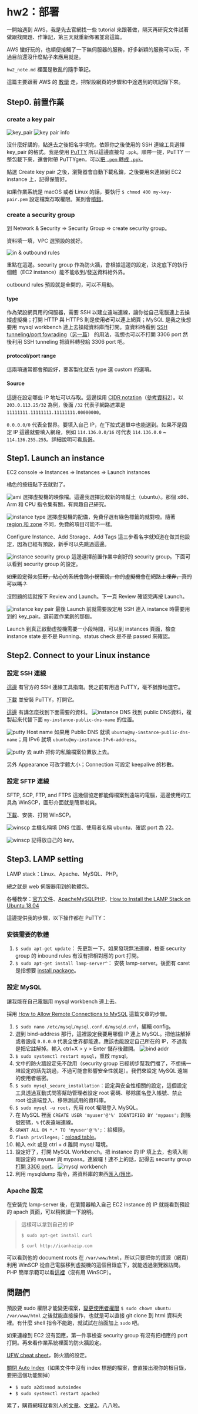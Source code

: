 # hw2：部署

一開始遇到 AWS，我是先去官網找一些 tutorial 來跟著做，隔天再研究文件試著做跟找問題、作筆記，第三天就重新佈署並寫這篇。

AWS 蠻好玩的，也順便接觸了一下無伺服器的服務，好多新穎的服務可以玩，不過目前還沒什麼點子來應用就是。

`hw2_note.md` 裡面是散亂的隨手筆記。

這篇主要跟著 AWS 的 [教學](https://docs.aws.amazon.com/AWSEC2/latest/UserGuide/EC2_GetStarted.html#ec2-launch-instance) 走，把架設網頁的步驟和中途遇到的坑記錄下來。

## Step0. 前置作業

### create a key pair

![key_pair](./images/key_pair.png)
![key pair info](./images/key_pair_info.png)

沒什麼好講的，點進去之後把名字填完。依照你之後使用的 SSH 連線工具選擇 key_pair 的格式。我是使用 [PuTTY](https://www.chiark.greenend.org.uk/~sgtatham/putty/latest.html) 所以這邊直接勾 `.ppk`。順帶一提，PuTTY 一整包載下來，還會附帶 PuTTYgen，可以[把 `.pem` 轉成 `.ppk`](https://stackoverflow.com/questions/3190667/convert-pem-to-ppk-file-format)。

點選 Create key pair 之後，瀏覽器會自動下載私鑰，之後要用來連線到 EC2 instance 上，記得保管好。

如果作業系統是 macOS 或者 Linux 的話，要執行 `$ chmod 400 my-key-pair.pem` 設定檔案存取權限。某則會[噴錯](https://docs.aws.amazon.com/zh_tw/AWSEC2/latest/UserGuide/TroubleshootingInstancesConnecting.html#troubleshoot-unprotected-key)。

### create a security group

到 Network & Security => Security Group => create security group。

資料填一填，VPC 選預設的就好。

![in & outbound rules](./images/inbound_outbound_rules.png)

重點在這邊。security group 作為防火牆，會根據這邊的設定，決定底下的執行個體（EC2 instance）能不能收到/發送資料給外界。

outbound rules 預設就是全開的，可以不用動。

#### type

作為架設網頁用的伺服器，需要 SSH 以建立遠端連線，讓你從自己電腦連上去操縱虛擬機；打開 HTTP 與 HTTPS 則是使用者可以連上網頁；MySQL 是我之後想要用 mysql workbench 連上去操縱資料庫而打開。查資料時看到 [SSH tunneling/port fowrading](https://johnliu55.tw/ssh-tunnel.html)（[另一篇](http://linuxperf.com/?p=30)） 的用法，我想也可以不打開 3306 port 然後利用 SSH tunneling 把資料轉發給 3306 port 吧。

#### protocol/port range

這兩項通常都會預設好，要客製化就去 type 選 custom 的選項。

#### Source

這邊在設定哪些 IP 地址可以存取。這邊採用 [CIDR notation](https://zh.wikipedia.org/wiki/%E6%97%A0%E7%B1%BB%E5%88%AB%E5%9F%9F%E9%97%B4%E8%B7%AF%E7%94%B1)（[參考資料2](https://www.ripe.net/about-us/press-centre/understanding-ip-addressing)）。以 `203.0.113.25/32` 為例，後面 `/32` 代表子網路遮罩是 `11111111.11111111.11111111.00000000`。

`0.0.0.0/0` 代表全世界。要填入自己 IP，在下拉式選單中也能選到。如果不是固定 IP 這邊就要填入網段，例如 `114.136.0.0/16` 可代表 `114.136.0.0` ~ `114.136.255.255`。詳細說明可看[鳥哥](http://linux.vbird.org/linux_server/0110network_basic.php#tcpip_network_netmask)。

## Step1. Launch an instance

EC2 console => Instances => Instances => Launch instances 

橘色的按鈕點下去就對了。

![ami](./images/AMI.png)
選擇虛擬機的映像檔。這邊我選擇比較新的嗚幫土（ubuntu）。那個 x86、Arm 和 CPU 指令集有關，有興趣自己研究。

![instance type](./images/instance_type.png)
選擇虛擬機的配備，免費仔選有綠色標籤的就對啦。隨著 [region 和 zone](https://docs.aws.amazon.com/zh_tw/AWSEC2/latest/UserGuide/using-regions-availability-zones.html) 不同，免費的項目可能不一樣。

Configure Instance、Add Storage、Add Tags 這三步看名字就知道在做其他設定，因為已經有預設，新手可以先跳過這邊。

![instance security group](./images/instance_SG.png)
這邊選擇前置作業中創好的 security group。下面可以看到 security group 的設定。

~~如果設定得太狂野，貼心的系統會跳小視窗說，你的虛擬機會在網路上裸奔，真的可以嗎？~~

沒問題的話就按下 Review and Launch。下一頁 Review 確認完再按 Launch。

![instance key pair](./images/instance_key_pair.png)
最後 Launch 前就需要設定用 SSH 連入 instance 時需要用到的 key_pair。選前置作業創的那個。

Launch 到真正啟動虛擬機需要一小段時間，可以到 instances 頁面，檢查 instance state 是不是 Running、status check 是不是 passed 來確認。

## Step2. Connect to your Linux instance

### 設定 SSH 連線

[這邊](https://docs.aws.amazon.com/AWSEC2/latest/UserGuide/AccessingInstances.html) 有官方的 SSH 連線工具指南。我之前有用過 PuTTY，毫不猶豫地選它。

[下載](https://www.chiark.greenend.org.uk/~sgtatham/putty/) 並安裝 PuTTY，打開它。

[這邊](https://docs.aws.amazon.com/AWSEC2/latest/UserGuide/connection-prereqs.html#connection-prereqs-get-info-about-instance) 有講怎麼找到下面需要的資料。
![instance DNS](images/instance_DNS.png)
找到 public DNS資料，複製起來代替下面 `my-instance-public-dns-name` 的位置。

![putty](./images/putty_session.png)
Host name 如果用 Public DNS 就填 `ubuntu@my-instance-public-dns-name`；用 IPv6 就填 `ubuntu@my-instance-IPv6-address`。

![putty](./images/putty_auth.png)
去 auth 把你的私鑰檔案位置放上去。

另外 Appearance 可改字體大小；Connection 可設定 keepalive 的秒數。

### 設定 SFTP 連線

SFTP, SCP, FTP, and FTPS 這幾個協定都能傳檔案到遠端的電腦，這邊使用的工具為 WinSCP，圖形介面就是簡單啦爽。

[下載](https://winscp.net/eng/download.php)、安裝、打開 WinSCP。

![winscp](./images/winscp.png)
主機名稱填 DNS 位置、使用者名稱 ubuntu、確認 port 為 22。

![winscp](./images/winscp_key.png)
記得放自己的 key。

## Step3. LAMP setting

LAMP stack：Linux、Apache、MySQL、PHP。

總之就是 web 伺服器用到的軟體包。

各種教學：[官方文件](https://docs.aws.amazon.com/AWSEC2/latest/UserGuide/ec2-lamp-amazon-linux-2.html)、[ApacheMySQLPHP](https://help.ubuntu.com/community/ApacheMySQLPHP)、[How to Install the LAMP Stack on Ubuntu 18.04](https://phoenixnap.com/kb/how-to-install-lamp-stack-on-ubuntu)

這邊提供我的步驟，以下操作都在 PuTTY：

### 安裝需要的軟體

1. `$ sudo apt-get update`： 先更新一下。如果發現無法連線，檢查 security group 的 inbound rules 有沒有把相對應的 port 打開。
2. `$ sudo apt-get install lamp-server^`： 安裝 lamp-server。後面有 caret 是指想要 [install package](https://askubuntu.com/questions/211912/whats-the-caret-mean-in-apt-get)。

### 設定 MySQL

讓我能在自己電腦用 mysql workbench 連上去。

採用 [How to Allow Remote Connections to MySQL](https://phoenixnap.com/kb/mysql-remote-connection) 這篇文章的步驟。

1. `$ sudo nano /etc/mysql/mysql.conf.d/mysqld.cnf`，編輯 config。
2. 選到 bind-address 那行，這裡設定我要用哪個 IP 連上 MySQL。把他註解掉或者設成 `0.0.0.0` 代表全世界都能連。應該也能設定自己所在的 IP，不過我是把它註解掉。輸入 ctrl+X > y > Enter 儲存後離開。
   ![bind addr](./images/mysql_bind_addr.png)
3. `$ sudo systemctl restart mysql`，重啟 mysql。
4. 文中的防火牆設定先不啟用（security group 已經初步幫我們擋了，不想搞一堆設定的話先跳過，不過可能會影響安全性就是）。我們來設定 MySQL 遠端的使用者帳密。
5. `$ sudo mysql_secure_installation`：設定與安全性相關的設定，這個設定工具透過互動式問答幫助管理者設定 root 密碼、移除匿名登入帳號、禁止 root 從遠端登入、移除測試用的資料庫。
6. `$ sudo mysql -u root`，先用 root 權限登入 MySQL。
7. 在 MySQL 裡面 `CREATE USER 'myuser'@'%' IDENTIFIED BY 'mypass';` 創帳號密碼，`%` 代表遠端連線。
8. `GRANT ALL ON *.* TO 'myuser'@'%';`：給權限。
9.  `flush privileges;`：[reload table](https://www.itread01.com/content/1542815920.html)。
10. 輸入 exit 或是 ctrl + d 離開 mysql 環境。
11. 設定好了，打開 MySQL Workbench。把 instance 的 IP 填上去，也填入剛剛設定的 myuser 與 mypass。連線囉！連不上的話，記得去 security group [打開 3306 port](https://www.ease2code.com/rds-error-2003-hy000-cant-connect-to-mysql-server-10060/)。
    ![mysql workbench](./images/mysql_workbench.png)
12. 利用 mysqldump 指令，將資料庫的東西[匯入/匯出](https://www.jinnsblog.com/2018/04/mysql-export-import-db-table.html)。

### Apache 設定

在安裝完 lamp-server 後，在瀏覽器輸入自己 EC2 instance 的 IP 就能看到預設的 apach 頁面，可以稍微讀一下說明。

> 這樣可以拿到自己的 IP
>
> `$ sudo apt-get install curl`
>
> `$ curl http://icanhazip.com`

可以看到他的 document roots 在 `/var/www/html`，所以只要把你的資源（網頁）利用 WinSCP 從自己電腦移到虛擬機的這個目錄底下，就能透過瀏覽器訪問。PHP 簡單示範可以看[這裡](https://phoenixnap.com/kb/how-to-install-lamp-stack-on-ubuntu#ftoc-heading-9)（沒有用 WinSCP）。

## 問題們

預設要 sudo 權限才能變更檔案，[變更使用者權限](https://askubuntu.com/questions/904850/changing-permissions-for-var-www-html) `$ sudo chown ubuntu /var/www/html` 之後就能直接操作，也就是可以直接 git clone 到 html 資料夾裡。有什麼 shell 指令不能跑，就試試在前面加上 `sudo` 吧。

如果連線到 EC2 沒有回應，第一件事檢查 security group 有沒有把相應的 port 打開。再來看作業系統裡面的防火牆設定。

[UFW cheat sheet](https://www.digitalocean.com/community/tutorials/ufw-essentials-common-firewall-rules-and-commands)，防火牆的設定。

[關閉 Auto Index](https://github.com/Lidemy/mentor-program-2nd-futianshen/issues/21)（如果文件中沒有 index 標題的檔案，會直接出現你的根目錄，要把這個功能關掉）

* `$ sudo a2dismod autoindex`
* `$ sudo systemctl restart apache2`

累了，購買網域就看別人的[文章](https://mtr04-note.coderbridge.io/2020/09/15/-%E7%B4%80%E9%8C%84-%08-%E9%83%A8%E5%B1%AC-aws-ec2-%E9%9B%B2%E7%AB%AF%E4%B8%BB%E6%A9%9F-/)、[文章2](https://nicolakacha.coderbridge.io/2020/09/16/launch-website/)。八八啦。
